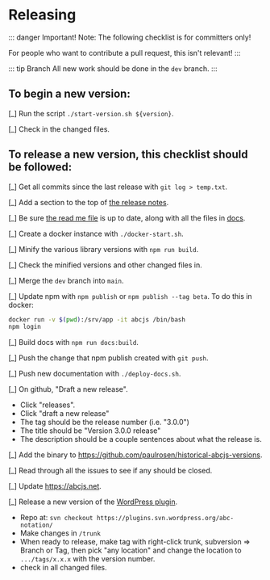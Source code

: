 # Releasing

::: danger Important!
Note: The following checklist is for committers only! 

For people who want to contribute a pull request, this isn't relevant!
:::

::: tip Branch
All new work should be done in the `dev` branch.
:::

## To begin a new version:

[_] Run the script `./start-version.sh ${version}`.

[_] Check in the changed files.

## To release a new version, this checklist should be followed:

[_] Get all commits since the last release with `git log > temp.txt`.

[_] Add a section to the top of [the release notes](../RELEASE.md).

[_] Be sure [the read me file](../README.md) is up to date, along with all the files in [docs](../docs).

[_] Create a docker instance with `./docker-start.sh`.

[_] Minify the various library versions with `npm run build`.

[_] Check the minified versions and other changed files in.

[_] Merge the `dev` branch into `main`. 

[_] Update npm with `npm publish` or `npm publish --tag beta`.
    To do this in docker:
```bash
docker run -v $(pwd):/srv/app -it abcjs /bin/bash
npm login
``` 

[_] Build docs with `npm run docs:build`.

[_] Push the change that npm publish created with `git push`.

[_] Push new documentation with `./deploy-docs.sh`.

[_] On github, "Draft a new release".
* Click "releases".
* Click "draft a new release"
* The tag should be the release number (i.e. "3.0.0")
* The title should be "Version 3.0.0 release"
* The description should be a couple sentences about what the release is.

[_] Add the binary to https://github.com/paulrosen/historical-abcjs-versions.

[_] Read through all the issues to see if any should be closed.

[_] Update https://abcjs.net.

[_] Release a new version of the [WordPress plugin](https://wordpress.org/plugins/abc-notation/).
* Repo at: `svn checkout https://plugins.svn.wordpress.org/abc-notation/`
* Make changes in `/trunk`
* When ready to release, make tag with right-click trunk, subversion => Branch or Tag, then pick "any location" and change the location to `.../tags/x.x.x` with the version number.
* check in all changed files.
